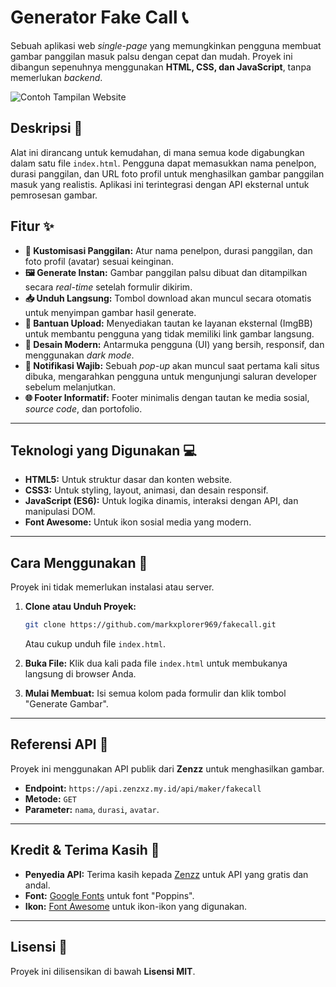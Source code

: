 # Generator Fake Call 📞

Sebuah aplikasi web *single-page* yang memungkinkan pengguna membuat gambar panggilan masuk palsu dengan cepat dan mudah. Proyek ini dibangun sepenuhnya menggunakan **HTML, CSS, dan JavaScript**, tanpa memerlukan *backend*.

![Contoh Tampilan Website](https://fakecall.markxplorer.my.id/screenshot.jpg)

## Deskripsi 📝

Alat ini dirancang untuk kemudahan, di mana semua kode digabungkan dalam satu file `index.html`. Pengguna dapat memasukkan nama penelpon, durasi panggilan, dan URL foto profil untuk menghasilkan gambar panggilan masuk yang realistis. Aplikasi ini terintegrasi dengan API eksternal untuk pemrosesan gambar.

## Fitur ✨

- **📱 Kustomisasi Panggilan:** Atur nama penelpon, durasi panggilan, dan foto profil (avatar) sesuai keinginan.
-   **🖼️ Generate Instan:** Gambar panggilan palsu dibuat dan ditampilkan secara *real-time* setelah formulir dikirim.
-   **📥 Unduh Langsung:** Tombol download akan muncul secara otomatis untuk menyimpan gambar hasil generate.
-   **🔗 Bantuan Upload:** Menyediakan tautan ke layanan eksternal (ImgBB) untuk membantu pengguna yang tidak memiliki link gambar langsung.
-   **🚀 Desain Modern:** Antarmuka pengguna (UI) yang bersih, responsif, dan menggunakan *dark mode*.
-   **🔔 Notifikasi Wajib:** Sebuah *pop-up* akan muncul saat pertama kali situs dibuka, mengarahkan pengguna untuk mengunjungi saluran developer sebelum melanjutkan.
-   **🌐 Footer Informatif:** Footer minimalis dengan tautan ke media sosial, *source code*, dan portofolio.

---

## Teknologi yang Digunakan 💻

-   **HTML5:** Untuk struktur dasar dan konten website.
-   **CSS3:** Untuk styling, layout, animasi, dan desain responsif.
-   **JavaScript (ES6):** Untuk logika dinamis, interaksi dengan API, dan manipulasi DOM.
-   **Font Awesome:** Untuk ikon sosial media yang modern.

---

## Cara Menggunakan 🚀

Proyek ini tidak memerlukan instalasi atau server.

1.  **Clone atau Unduh Proyek:**
    ```bash
    git clone https://github.com/markxplorer969/fakecall.git
    ```
    Atau cukup unduh file `index.html`.

2.  **Buka File:**
    Klik dua kali pada file `index.html` untuk membukanya langsung di browser Anda.

3.  **Mulai Membuat:**
    Isi semua kolom pada formulir dan klik tombol "Generate Gambar".

---

## Referensi API 🔗

Proyek ini menggunakan API publik dari **Zenzz** untuk menghasilkan gambar.

-   **Endpoint:** `https://api.zenzxz.my.id/api/maker/fakecall`
-   **Metode:** `GET`
-   **Parameter:** `nama`, `durasi`, `avatar`.

---

## Kredit & Terima Kasih 🙏

-   **Penyedia API:** Terima kasih kepada [Zenzz](https://zenzxz.my.id) untuk API yang gratis dan andal.
-   **Font:** [Google Fonts](https://fonts.google.com/) untuk font "Poppins".
-   **Ikon:** [Font Awesome](https://fontawesome.com/) untuk ikon-ikon yang digunakan.

---

## Lisensi 📄

Proyek ini dilisensikan di bawah **Lisensi MIT**.

